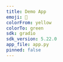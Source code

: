 ```yaml
---
title: Demo App
emoji: 🐠
colorFrom: yellow
colorTo: green
sdk: gradio
sdk_version: 5.22.0
app_file: app.py
pinned: false
---
```

